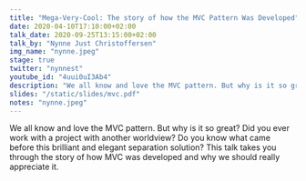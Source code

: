 ```yaml
---
title: "Mega-Very-Cool: The story of how the MVC Pattern Was Developed"
date: 2020-04-10T17:10:00+02:00
talk_date: 2020-09-25T13:15:00+02:00
talk_by: "Nynne Just Christoffersen"
img_name: "nynne.jpeg"
stage: true
twitter: "nynnest"
youtube_id: "4uui0uI3Ab4"
description: "We all know and love the MVC pattern. But why is it so great? Did you ever work with a project with another worldview? Do you know what came before this brilliant and elegant separation solution? This talk takes you through the story of how MVC was developed and why we should really appreciate it."
slides: "/static/slides/mvc.pdf"
notes: "nynne.jpeg"
---
```


We all know and love the MVC pattern. But why is it so great? Did you ever work
with a project with another worldview? Do you know what came before this
brilliant and elegant separation solution? This talk takes you through the story
of how MVC was developed and why we should really appreciate it.
